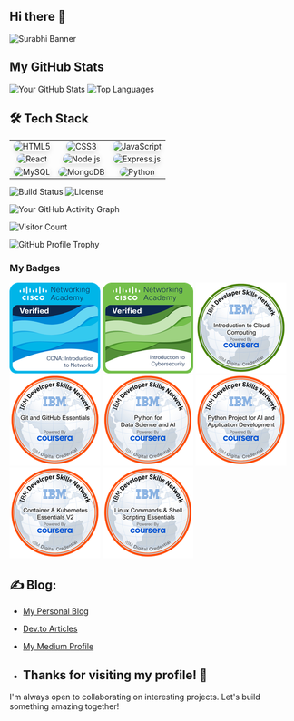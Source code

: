 ## Hi there 👋 

![Surabhi Banner](https://github.com/Surabhi-Gith/VectraVox/raw/main/Surabhi.png)

## My GitHub Stats

![Your GitHub Stats](https://github-readme-stats.vercel.app/api?username=surbhisingh1215&show_icons=true) ![Top Languages](https://github-readme-stats.vercel.app/api/top-langs/?username=surbhisingh1215&layout=donut)  


## 🛠️ Tech Stack

<div align="center">
  <table>
    <tr>
      <td align="center">
        <img src="https://img.shields.io/badge/HTML5-E34F26?style=for-the-badge&logo=html5&logoColor=white" alt="HTML5" width="90px" height="90px" style="border-radius: 15px; box-shadow: 0px 4px 10px rgba(0, 0, 0, 0.1); transition: transform 0.3s, box-shadow 0.3s;" onmouseover="this.style.transform='scale(1.1)'; this.style.boxShadow='0px 8px 15px rgba(0, 0, 0, 0.2)'" onmouseout="this.style.transform='scale(1)'; this.style.boxShadow='0px 4px 10px rgba(0, 0, 0, 0.1)'"/>
      </td>
      <td align="center">
        <img src="https://img.shields.io/badge/CSS3-1572B6?style=for-the-badge&logo=css3&logoColor=white" alt="CSS3" width="90px" height="90px" style="border-radius: 15px; box-shadow: 0px 4px 10px rgba(0, 0, 0, 0.1); transition: transform 0.3s, box-shadow 0.3s;" onmouseover="this.style.transform='scale(1.1)'; this.style.boxShadow='0px 8px 15px rgba(0, 0, 0, 0.2)'" onmouseout="this.style.transform='scale(1)'; this.style.boxShadow='0px 4px 10px rgba(0, 0, 0, 0.1)'"/>
      </td>
      <td align="center">
        <img src="https://img.shields.io/badge/JavaScript-F7DF1E?style=for-the-badge&logo=javascript&logoColor=black" alt="JavaScript" width="90px" height="90px" style="border-radius: 15px; box-shadow: 0px 4px 10px rgba(0, 0, 0, 0.1); transition: transform 0.3s, box-shadow 0.3s;" onmouseover="this.style.transform='scale(1.1)'; this.style.boxShadow='0px 8px 15px rgba(0, 0, 0, 0.2)'" onmouseout="this.style.transform='scale(1)'; this.style.boxShadow='0px 4px 10px rgba(0, 0, 0, 0.1)'"/>
      </td>
    </tr>
    <tr>
      <td align="center">
        <img src="https://img.shields.io/badge/React-61DAFB?style=for-the-badge&logo=react&logoColor=black" alt="React" width="90px" height="90px" style="border-radius: 15px; box-shadow: 0px 4px 10px rgba(0, 0, 0, 0.1); transition: transform 0.3s, box-shadow 0.3s;" onmouseover="this.style.transform='scale(1.1)'; this.style.boxShadow='0px 8px 15px rgba(0, 0, 0, 0.2)'" onmouseout="this.style.transform='scale(1)'; this.style.boxShadow='0px 4px 10px rgba(0, 0, 0, 0.1)'"/>
      </td>
      <td align="center">
        <img src="https://img.shields.io/badge/Node.js-8CC84B?style=for-the-badge&logo=node.js&logoColor=white" alt="Node.js" width="90px" height="90px" style="border-radius: 15px; box-shadow: 0px 4px 10px rgba(0, 0, 0, 0.1); transition: transform 0.3s, box-shadow 0.3s;" onmouseover="this.style.transform='scale(1.1)'; this.style.boxShadow='0px 8px 15px rgba(0, 0, 0, 0.2)'" onmouseout="this.style.transform='scale(1)'; this.style.boxShadow='0px 4px 10px rgba(0, 0, 0, 0.1)'"/>
      </td>
      <td align="center">
        <img src="https://img.shields.io/badge/Express.js-000000?style=for-the-badge&logo=express&logoColor=white" alt="Express.js" width="90px" height="90px" style="border-radius: 15px; box-shadow: 0px 4px 10px rgba(0, 0, 0, 0.1); transition: transform 0.3s, box-shadow 0.3s;" onmouseover="this.style.transform='scale(1.1)'; this.style.boxShadow='0px 8px 15px rgba(0, 0, 0, 0.2)'" onmouseout="this.style.transform='scale(1)'; this.style.boxShadow='0px 4px 10px rgba(0, 0, 0, 0.1)'"/>
      </td>
    </tr>
    <tr>
      <td align="center">
        <img src="https://img.shields.io/badge/MySQL-4479A1?style=for-the-badge&logo=mysql&logoColor=white" alt="MySQL" width="90px" height="90px" style="border-radius: 15px; box-shadow: 0px 4px 10px rgba(0, 0, 0, 0.1); transition: transform 0.3s, box-shadow 0.3s;" onmouseover="this.style.transform='scale(1.1)'; this.style.boxShadow='0px 8px 15px rgba(0, 0, 0, 0.2)'" onmouseout="this.style.transform='scale(1)'; this.style.boxShadow='0px 4px 10px rgba(0, 0, 0, 0.1)'"/>
      </td>
      <td align="center">
        <img src="https://img.shields.io/badge/MongoDB-47A248?style=for-the-badge&logo=mongodb&logoColor=white" alt="MongoDB" width="90px" height="90px" style="border-radius: 15px; box-shadow: 0px 4px 10px rgba(0, 0, 0, 0.1); transition: transform 0.3s, box-shadow 0.3s;" onmouseover="this.style.transform='scale(1.1)'; this.style.boxShadow='0px 8px 15px rgba(0, 0, 0, 0.2)'" onmouseout="this.style.transform='scale(1)'; this.style.boxShadow='0px 4px 10px rgba(0, 0, 0, 0.1)'"/>
      </td>
      <td align="center">
        <img src="https://img.shields.io/badge/Python-3776AB?style=for-the-badge&logo=python&logoColor=white" alt="Python" width="90px" height="90px" style="border-radius: 15px; box-shadow: 0px 4px 10px rgba(0, 0, 0, 0.1); transition: transform 0.3s, box-shadow 0.3s;" onmouseover="this.style.transform='scale(1.1)'; this.style.boxShadow='0px 8px 15px rgba(0, 0, 0, 0.2)'" onmouseout="this.style.transform='scale(1)'; this.style.boxShadow='0px 4px 10px rgba(0, 0, 0, 0.1)'"/>
      </td>
    </tr>
  </table>
</div>

![Build Status](https://img.shields.io/badge/build-passing-brightgreen)
![License](https://img.shields.io/badge/license-MIT-blue)


![Your GitHub Activity Graph](https://github-readme-activity-graph.vercel.app/graph?username=Surabhi-Gith&theme=dracula)

![Visitor Count](https://profile-counter.glitch.me/Surabhi-Gith/count.svg) 

![GitHub Profile Trophy](https://github-profile-trophy.vercel.app/?username=Surabhi-Gith&theme=radical)

### My Badges

![CCNA Badge](https://github.com/Surabhi-Gith/VectraVox/raw/main/image/CCNAITN__1_.png)
![I2CS Badge](https://github.com/Surabhi-Gith/VectraVox/raw/main/image/I2CS__1_.png)
![Image 1 Badge](https://github.com/Surabhi-Gith/VectraVox/raw/main/image/image%20(1).png)
![Image 3 Badge](https://github.com/Surabhi-Gith/VectraVox/raw/main/image/image%20(3).png)
![Image 4 Badge](https://github.com/Surabhi-Gith/VectraVox/raw/main/image/image%20(4).png)
![Image 5 Badge](https://github.com/Surabhi-Gith/VectraVox/raw/main/image/image%20(5).png)
![Image 6 Badge](https://github.com/Surabhi-Gith/VectraVox/raw/main/image/image%20(6).png)
![Image Badge](https://github.com/Surabhi-Gith/VectraVox/raw/main/image/image.png)


## ✍️ Blog:
- [My Personal Blog](https://my-blog-url.com)
- [Dev.to Articles](https://dev.to/yourusername)
- [My Medium Profile](https://medium.com/@surabhisingh0575)

- ## Thanks for visiting my profile! 🚀  
I'm always open to collaborating on interesting projects. Let's build something amazing together!
